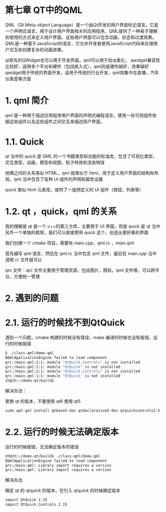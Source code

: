 # 第七章 QT中的QML

QML（Qt Meta-object Language）是一个由Qt开发的用户界面标记语言。它是一个声明式语言，用于设计用户界面相关的应用程序。QML提供了一种易于理解和使用的方式来定义用户界面，这些用户界面可以包含动画，状态和过渡效果。QML是一种基于JavaScript的语言，它允许开发者使用JavaScript代码来处理用户交互和创建复杂的动画效果。

qt原先的QWidget也可以用于开发界面，qml可以用于给qt美化，
qwidget兼容性比较好，适用多个平台和硬件（包括嵌入式），qml则是硬件越好，效果越好
qwidget用于传统的界面开发，适用于传统的行业开发，qml则集中在直播，汽车仪表盘等方面

# 1. qml 简介

qml 是一种用于描述应用程序用户界面的声明式编程语言，使用一些可视组件依据这些组件以及这些组件之间交互来描述用户界面。

# 1.1. Quick

qt 当中的 quick 是 QML 的一个书籍类型和功能的标准库，包含了可视化类型，交互类型，动画，模型和视图，粒子特效和渲染特效

他俩之间的关系类似 HTML，qml 就类似于 html，用于定义用户界面的结构和布局。qml 当中包含了各种 UI 组件的声明和属性设置

quick 类似 html 元素库，提供了一组预定义的 UI 组件（按钮，列表等）

# 1.2. qt ，quick，qml 的关系

我的理解是 qt 是一个 c++的第三方库，主要用于 UI 界面，但是 quick 是 qt 当中另外一个单独的框架，我们可以直接使用 quick 这个，创造出更好看的界面

我们创建一个 cmake 项目，需要有 main.cpp，qml.rc ，mian.qml

首先编写 qml 语言，然后在 qml.rc 当中包含 qml 文件，最后在 main.cpp 当中调用 rc 文件就可以

qrc 文件：qrc 文件主要用于管理资源，包括图片，图标，qml 文件等，可以跨平台，方便统一管理

# 2. 遇到的问题

# 2.1. 运行的时候找不到QtQuick

遇到一个问题，cmake 构建的时候没有错误，make 编译的时候也没有报错，运行的时候报错

```bash
$ ./class-qml/demo-qml
QQmlApplicationEngine failed to load component
qrc:/main.qml:2:1: module "QtQuick.Controls" is not installed
qrc:/main.qml:1:1: module "QtQuick" is not installed
qrc:/main.qml:2:1: module "QtQuick.Controls" is not installed
qrc:/main.qml:1:1: module "QtQuick" is not installed
zh@zh:~/demo-qt/build$
```

解决办法：

更换 qt 的版本，不要使用 qt6 使用 qt5

```bash
sudo apt-get install qtbase5-dev qtdeclarative5-dev qtquickcontrols2-5-dev
```

# 2.2. 运行的时候无法确定版本

运行的时候报错，无法确定版本的错误

```bash
zh@zh:~/demo-qt/build$ ./class-qml/demo-qml
QQmlApplicationEngine failed to load component
qrc:/main.qml: Library import requires a version
qrc:/main.qml: Library import requires a version
```

解决办法

确定 qt 的 qtquick 的版本，在引入 qtquick 的时候确定版本

```bash
import QtQuick 2.15
import QtQuick.Controls 2.15
```